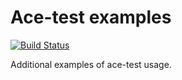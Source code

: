 # Ace-test examples

[![Build Status](https://travis-ci.org/vendigo/ace-test-examlpes.svg?branch=master)](https://travis-ci.org/vendigo/ace-test-examples)

Additional examples of ace-test usage.

